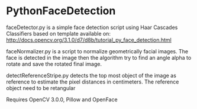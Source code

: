 # PythonFaceDetection

faceDetector.py is a simple face detection script using Haar Cascades Classifiers based on template available on: http://docs.opencv.org/3.1.0/d7/d8b/tutorial_py_face_detection.html

faceNormalizer.py is a script to normalize geometrically facial images. The face is detected in the image then the algorithm try to find an angle alpha to rotate and save the rotated final image.

detectReferenceStripe.py detects the top most object of the image as reference to estimate the pixel distances in centimeters. The reference object need to be retangular

Requires OpenCV 3.0.0, Pillow and OpenFace

